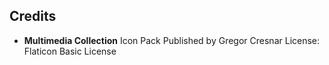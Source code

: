 ## Credits
- **Multimedia Collection** Icon Pack
Published by Gregor Cresnar
 License: Flaticon Basic License 
